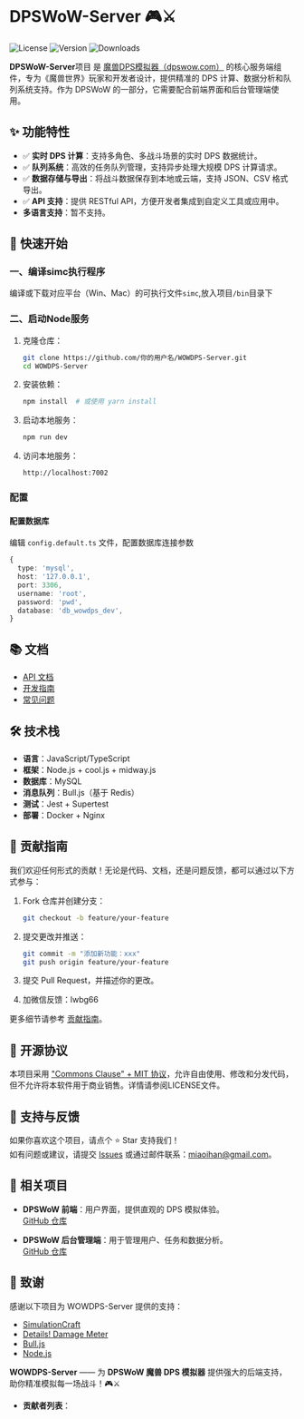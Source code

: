 # DPSWoW-Server 🎮⚔️

![License](https://img.shields.io/badge/License-Commons%20Clause%20%2B%20MIT-blue)  ![Version](https://img.shields.io/badge/Version-1.0.0-green)  ![Downloads](https://img.shields.io/npm/dt/wowdps-server)

**DPSWoW-Server**项目 是 [魔兽DPS模拟器（dpswow.com）](https://dpswow.com) 的核心服务端组件，专为《魔兽世界》玩家和开发者设计，提供精准的 DPS 计算、数据分析和队列系统支持。作为 DPSWoW 的一部分，它需要配合前端界面和后台管理端使用。

## ✨ 功能特性

- ✅ **实时 DPS 计算**：支持多角色、多战斗场景的实时 DPS 数据统计。
- ✅ **队列系统**：高效的任务队列管理，支持异步处理大规模 DPS 计算请求。
- ✅ **数据存储与导出**：将战斗数据保存到本地或云端，支持 JSON、CSV 格式导出。
- ✅ **API 支持**：提供 RESTful API，方便开发者集成到自定义工具或应用中。
- **多语言支持**：暂不支持。

## 🚀 快速开始

### 一、编译simc执行程序

编译或下载对应平台（Win、Mac）的可执行文件`simc`,放入项目`/bin`目录下

### 二、启动Node服务

1. 克隆仓库：

   ```bash
   git clone https://github.com/你的用户名/WOWDPS-Server.git
   cd WOWDPS-Server
   ```

2. 安装依赖：

   ```bash
   npm install  # 或使用 yarn install
   ```

3. 启动本地服务：

   ```bash
   npm run dev
   ```

4. 访问本地服务：

   ```
   http://localhost:7002
   ```

### 配置

#### 配置数据库

编辑 `config.default.ts` 文件，配置数据库连接参数

```ts
{
  type: 'mysql',
  host: '127.0.0.1',
  port: 3306,
  username: 'root',
  password: 'pwd',
  database: 'db_wowdps_dev',
}
```

## 📚 文档

- [API 文档](./docs/API.md)  
- [开发指南](./docs/DEVELOPMENT.md)  
- [常见问题](./docs/FAQ.md)  

## 🛠️ 技术栈

- **语言**：JavaScript/TypeScript  
- **框架**：Node.js + cool.js + midway.js
- **数据库**：MySQL  
- **消息队列**：Bull.js（基于 Redis）  
- **测试**：Jest + Supertest  
- **部署**：Docker + Nginx  

## 🤝 贡献指南

我们欢迎任何形式的贡献！无论是代码、文档，还是问题反馈，都可以通过以下方式参与：

1. Fork 仓库并创建分支：

   ```bash
   git checkout -b feature/your-feature
   ```

2. 提交更改并推送：

   ```bash
   git commit -m "添加新功能：xxx"
   git push origin feature/your-feature
   ```

3. 提交 Pull Request，并描述你的更改。

4. 加微信反馈：lwbg66

更多细节请参考 [贡献指南](./docs/CONTRIBUTING.md)。

## 📜 开源协议

本项目采用 ["Commons Clause" + MIT 协议](./LICENSE)，允许自由使用、修改和分发代码，但不允许将本软件用于商业销售。详情请参阅LICENSE文件。

## 🌟 支持与反馈

如果你喜欢这个项目，请点个 ⭐ Star 支持我们！  
如有问题或建议，请提交 [Issues](https://github.com/你的用户名/WOWDPS-Server/issues) 或通过邮件联系：<miaoihan@gmail.com>。

## 📌 相关项目

- **DPSWoW 前端**：用户界面，提供直观的 DPS 模拟体验。  
  [GitHub 仓库](https://github.com/你的用户名/DPSWoW-Frontend)

- **DPSWoW 后台管理端**：用于管理用户、任务和数据分析。  
  [GitHub 仓库](https://github.com/你的用户名/DPSWoW-Admin)


## 🎉 致谢

感谢以下项目为 WOWDPS-Server 提供的支持：

- [SimulationCraft](https://github.com/simulationcraft/simc)  
- [Details! Damage Meter](https://www.curseforge.com/wow/addons/details)  
- [Bull.js](https://github.com/OptimalBits/bull)  
- [Node.js](https://nodejs.org)  

**WOWDPS-Server** —— 为 **DPSWoW 魔兽 DPS 模拟器** 提供强大的后端支持，助你精准模拟每一场战斗！🎮⚔️

- **贡献者列表**：  

